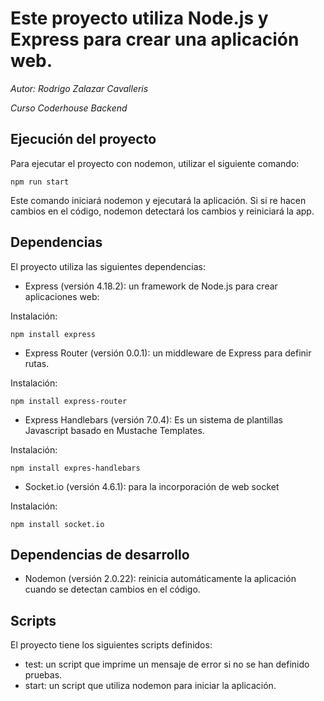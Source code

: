 # Este proyecto utiliza Node.js y Express para crear una aplicación web.

*Autor: Rodrigo Zalazar Cavalleris*

*Curso Coderhouse Backend*


## Ejecución del proyecto

Para ejecutar el proyecto con nodemon, utilizar el siguiente comando:

    npm run start

Este comando iniciará nodemon y ejecutará la aplicación. Si si re hacen cambios en el código, nodemon detectará los cambios y reiniciará la app.

## Dependencias

El proyecto utiliza las siguientes dependencias:

- Express (versión 4.18.2): un framework de Node.js para crear aplicaciones web:

Instalación:

    npm install express

- Express Router (versión 0.0.1): un middleware de Express para definir rutas.

Instalación:

    npm install express-router

- Express Handlebars (versión 7.0.4): Es un sistema de plantillas Javascript basado en Mustache 
Templates.

Instalación:

    npm install expres-handlebars

- Socket.io (versión 4.6.1): para la incorporación de web socket

Instalación:

    npm install socket.io

## Dependencias de desarrollo

- Nodemon (versión 2.0.22): reinicia automáticamente la aplicación cuando se detectan cambios en el código.

## Scripts

El proyecto tiene los siguientes scripts definidos:

- test: un script que imprime un mensaje de error si no se han definido pruebas.
- start: un script que utiliza nodemon para iniciar la aplicación.

